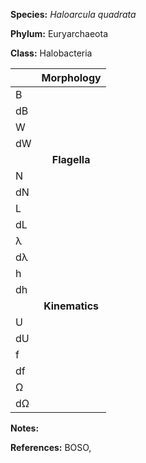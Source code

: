 **Species:** *Haloarcula quadrata*

**Phylum:** Euryarchaeota

**Class:** Halobacteria


|     |**Morphology**|
|:--- | :------: |
| B |  |
| dB |  | 
| W |  |
| dW |  |
|  | **Flagella** |
| N |  |
| dN |  |
| L |  |
| dL |  |
| λ |  |
| dλ |  |
| h |  |
| dh |  |
|  | **Kinematics** |
| U | |
| dU |  |
| f |  |
| df |  |
| Ω |  |
| dΩ |  |


**Notes:**

**References:** BOSO, 
